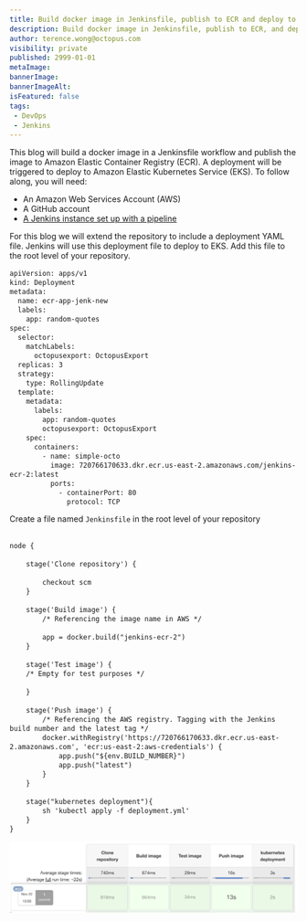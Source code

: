 ```yaml
---
title: Build docker image in Jenkinsfile, publish to ECR and deploy to EKS
description: Build docker image in Jenkinsfile, publish to ECR, and deploy to EKS
author: terence.wong@octopus.com
visibility: private
published: 2999-01-01
metaImage: 
bannerImage: 
bannerImageAlt: 
isFeatured: false
tags:
 - DevOps
 - Jenkins
---
```


This blog will build a docker image in a Jenkinsfile workflow and publish the image to Amazon Elastic Container Registry (ECR). A deployment will be triggered to deploy to Amazon Elastic Kubernetes Service (EKS). To follow along, you will need:

- An Amazon Web Services Account (AWS)
- A GitHub account
- [A Jenkins instance set up with a pipeline](https://github.com/OctopusDeploy/blog/blob/2022-q1/blog/2022-q1/jenkins-docker-ecr/index.md)

For this blog we will extend the repository to include a deployment YAML file. Jenkins will use this deployment file to deploy to EKS. Add this file to the root level of your repository.

```
apiVersion: apps/v1
kind: Deployment
metadata:
  name: ecr-app-jenk-new
  labels:
    app: random-quotes
spec:
  selector:
    matchLabels:
      octopusexport: OctopusExport
  replicas: 3
  strategy:
    type: RollingUpdate
  template:
    metadata:
      labels:
        app: random-quotes
        octopusexport: OctopusExport
    spec:
      containers:
        - name: simple-octo
          image: 720766170633.dkr.ecr.us-east-2.amazonaws.com/jenkins-ecr-2:latest
          ports:
            - containerPort: 80
              protocol: TCP

```

Create a file named `Jenkinsfile` in the root level of your repository

```

node {

    stage('Clone repository') {

        checkout scm
    }

    stage('Build image') {
        /* Referencing the image name in AWS */

        app = docker.build("jenkins-ecr-2")
    }
    
    stage('Test image') {
    /* Empty for test purposes */

    }

    stage('Push image') {
        /* Referencing the AWS registry. Tagging with the Jenkins build number and the latest tag */
        docker.withRegistry('https://720766170633.dkr.ecr.us-east-2.amazonaws.com', 'ecr:us-east-2:aws-credentials') {
            app.push("${env.BUILD_NUMBER}")
            app.push("latest")
        }
    }
    
    stage("kubernetes deployment"){
        sh 'kubectl apply -f deployment.yml'
    }
} 

```

![Jenkins Success](jenkins-success.png)